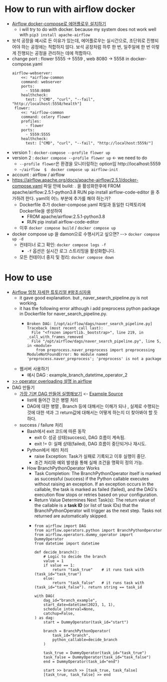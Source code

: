 # How to run with airflow docker
- [Airflow docker-compose로 에어플로우 설치하기](https://velog.io/@sophi_e/Airflow-docker-compose%EB%A1%9C-%EC%97%90%EC%96%B4%ED%94%8C%EB%A1%9C%EC%9A%B0-%EC%84%A4%EC%B9%98%ED%95%98%EA%B8%B0)
  - i will try to do with docker. because my system does not work well with ```pip3 install apache-airflow```
- 보석 공장을 예시로 든 이유가 있는데, 에어플로우는 실시간으로, 초단위로 진행되어야 하는 공정에는 적합하지 않다. 보석 공장처럼 하루 한 번, 일주일에 한 번 이렇게 진행되는 공정을 관리하는 데에 적합하다.
- change port : flower 5555 -> 5559 , web 8080 -> 5558 in docker-compose.yaml
  ```
  airflow-webserver:
      <<: *airflow-common
      command: webserver
      ports:
        - 5558:8080
      healthcheck:
        test: ["CMD", "curl", "--fail", "http://localhost:5558/health"]
   flower:
      <<: *airflow-common
      command: celery flower
      profiles:
        - flower
      ports:
        - 5559:5555
      healthcheck:
        test: ["CMD", "curl", "--fail", "http://localhost:5559/"]
  ```
- version 1 : ```docker-compose --profile flower up```
- version 2 : ```docker compose --profile flower up``` <- we need to do
  - ```--profile flower```은 환경을 모니터링하는 option임 http://localhost:5559
  - ```~/airflow  $  docker compose up airflow-init```
- account : airflow / airflow
- https://airflow.apache.org/docs/apache-airflow/2.5.1/docker-compose.yaml 파일 안에  build: . 을 활성화한후에 FROM apache/airflow:2.5.1-python3.8 RUN pip install airflow-code-editor 을 추가하려 한다. yaml의 어느 부분에 추가를 해야 하는가?
  - Dockerfile 추가 docker-compose.yaml 파일과 동일한 디렉토리에 Dockerfile을 생성하여
    - FROM apache/airflow:2.5.1-python3.8
    - RUN pip install airflow-code-editor
  - 이후 ```docker compose build```   / ```docker compose up```
- docker compose up 을 damon으로 수행시키고 싶으면?  -->   ```docker compose up -d```
  - 컨테이너 로그 확인: ```docker compose logs -f```
    - ```-f``` 옵션은 실시간 로그 스트리밍을 활성화합니다.
  - 모든 컨테이너 중지 및 정리: ```docker compose down```

# How to use 
- [Airflow 엄청 자세한 튜토리얼 #왕초심자용](https://velog.io/@clueless_coder/Airflow-%EC%97%84%EC%B2%AD-%EC%9E%90%EC%84%B8%ED%95%9C-%ED%8A%9C%ED%86%A0%EB%A6%AC%EC%96%BC-%EC%99%95%EC%B4%88%EC%8B%AC%EC%9E%90%EC%9A%A9)
  - it gave good explanation. but , naver_search_pipeline.py is not working.
  - it has the following error although i add preprocess python package in Dockerfile for naver_search_pipeline.py.
    - ```
      Broken DAG: [/opt/airflow/dags/naver_search_pipeline.py] Traceback (most recent call last):
        File "<frozen importlib._bootstrap>", line 219, in _call_with_frames_removed
        File "/opt/airflow/dags/naver_search_pipeline.py", line 5, in <module>
          from preprocess.naver_preprocess import preprocessing
      ModuleNotFoundError: No module named 'preprocess.naver_preprocess'; 'preprocess' is not a package
      ```
  - 웹서버 사용하기
    - 예시 DAG : example_branch_datetime_operator_2
- [>> operator overloading 설명 in airflow](https://github.com/cheoljoo/publish/blob/main/airflow_operator_overloading.md)
- DAG 만들기
  - [가장 기본 DAG 만들어 실행해보기](https://magpienote.tistory.com/196)  <- [Example Source](https://github.com/hyunseokjoo/airflow_sample_code)
    - list에 들어간 것은 병렬 처리
    - DAG에 대한 병렬 , Branch 등에 대해서는 이해가 되나 , 실제로 수행되는 것에 대한 색과 그 return값에 대해서는 어떻게 하는지 더 찾아봐야 할 듯 하다.
  - success / failure 처리
    - Bash에서 exit 코드에 따른 동작
      - exit 0: 성공 상태(success), DAG 흐름이 계속됨.
      - exit != 0: 실패 상태(failed), DAG 흐름이 중단되거나 재시도.
    - Python에서 에러 처리
      - raise Exception: Task가 실패로 기록되고 이후 실행이 중단.
      - 조건 처리와 예외 발생을 통해 실패 조건을 명확히 정의 가능.
    - How BranchPythonOperator Works
      - Task Completion: The BranchPythonOperator itself is marked as successful (success) if the Python callable executes without raising an exception. If an exception occurs in the callable, the task is marked as failed (failed), and the DAG's execution flow stops or retries based on your configuration.
      - Return Value Determines Next Task(s): The return value of the callable is a **task ID** (or list of task IDs) that the BranchPythonOperator will trigger as the next step. Tasks not returned are automatically skipped.
      - ```
        from airflow import DAG
        from airflow.operators.python import BranchPythonOperator
        from airflow.operators.dummy_operator import DummyOperator
        from datetime import datetime
        
        def decide_branch():
            # Logic to decide the branch
            value = 1
            if value == 1:
                return "task_true"    # it runs task with (task_id="task_true")
            else:
                return "task_false"   # it runs task with (task_id="task_false"). return string == task_id
        
        with DAG(
            dag_id="branch_example",
            start_date=datetime(2023, 1, 1),
            schedule_interval=None,
            catchup=False,
        ) as dag:
            start = DummyOperator(task_id="start")
        
            branch = BranchPythonOperator(
                task_id="branch",
                python_callable=decide_branch
            )
        
            task_true = DummyOperator(task_id="task_true")
            task_false = DummyOperator(task_id="task_false")
            end = DummyOperator(task_id="end")
        
            start >> branch >> [task_true, task_false]
            [task_true, task_false] >> end
        ```
